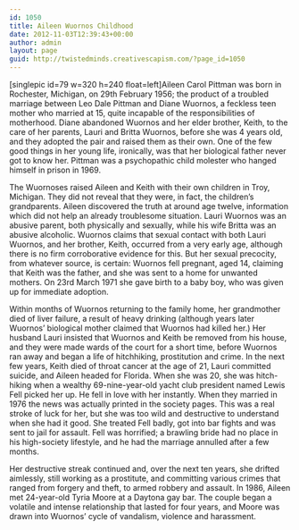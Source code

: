 ```yaml
---
id: 1050
title: Aileen Wuornos Childhood
date: 2012-11-03T12:39:43+00:00
author: admin
layout: page
guid: http://twistedminds.creativescapism.com/?page_id=1050
---
```

<p class="dropcap-first">
  [singlepic id=79 w=320 h=240 float=left]Aileen Carol Pittman was born in Rochester, Michigan, on 29th February 1956; the product of a troubled marriage between Leo Dale Pittman and Diane Wuornos, a feckless teen mother who married at 15, quite incapable of the responsibilities of motherhood. Diane abandoned Wuornos and her elder brother, Keith, to the care of her parents, Lauri and Britta Wuornos, before she was 4 years old, and they adopted the pair and raised them as their own. One of the few good things in her young life, ironically, was that her biological father never got to know her. Pittman was a psychopathic child molester who hanged himself in prison in 1969.
</p>

The Wuornoses raised Aileen and Keith with their own children in Troy, Michigan. They did not reveal that they were, in fact, the children&#8217;s grandparents. Aileen discovered the truth at around age twelve, information which did not help an already troublesome situation. Lauri Wuornos was an abusive parent, both physically and sexually, while his wife Britta was an abusive alcoholic. Wuornos claims that sexual contact with both Lauri Wuornos, and her brother, Keith, occurred from a very early age, although there is no firm corroborative evidence for this. But her sexual precocity, from whatever source, is certain: Wuornos fell pregnant, aged 14, claiming that Keith was the father, and she was sent to a home for unwanted mothers. On 23rd March 1971 she gave birth to a baby boy, who was given up for immediate adoption.

Within months of Wuornos returning to the family home, her grandmother died of liver failure, a result of heavy drinking (although years later Wuornos’ biological mother claimed that Wuornos had killed her.) Her husband Lauri insisted that Wuornos and Keith be removed from his house, and they were made wards of the court for a short time, before Wuornos ran away and began a life of hitchhiking, prostitution and crime. In the next few years, Keith died of throat cancer at the age of 21, Lauri committed suicide, and Aileen headed for Florida. When she was 20, she was hitch-hiking when a wealthy 69-nine-year-old yacht club president named Lewis Fell picked her up. He fell in love with her instantly. When they married in 1976 the news was actually printed in the society pages. This was a real stroke of luck for her, but she was too wild and destructive to understand when she had it good. She treated Fell badly, got into bar fights and was sent to jail for assault. Fell was horrified; a brawling bride had no place in his high-society lifestyle, and he had the marriage annulled after a few months.

Her destructive streak continued and, over the next ten years, she drifted aimlessly, still working as a prostitute, and committing various crimes that ranged from forgery and theft, to armed robbery and assault. In 1986, Aileen met 24-year-old Tyria Moore at a Daytona gay bar. The couple began a volatile and intense relationship that lasted for four years, and Moore was drawn into Wuornos’ cycle of vandalism, violence and harassment.